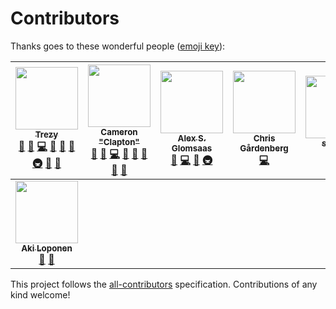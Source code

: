 # Contributors

Thanks goes to these wonderful people ([emoji key](https://github.com/kentcdodds/all-contributors#emoji-key)):

<!-- ALL-CONTRIBUTORS-LIST:START - Do not remove or modify this section -->
<!-- prettier-ignore -->
| [<img src="https://avatars2.githubusercontent.com/u/442980?v=4" width="100px;"/><br /><sub><b>Trezy</b></sub>](http://trezy.com)<br />[📝](#blog-trezy "Blogposts") [🐛](https://github.com/fuelrats/fuelrats.com/issues?q=author%3Atrezy "Bug reports") [💻](https://github.com/fuelrats/fuelrats.com/commits?author=trezy "Code") [🎨](#design-trezy "Design") [📖](https://github.com/fuelrats/fuelrats.com/commits?author=trezy "Documentation") [🤔](#ideas-trezy "Ideas, Planning, & Feedback") [🚇](#infra-trezy "Infrastructure (Hosting, Build-Tools, etc)") [💬](#question-trezy "Answering Questions") [👀](#review-trezy "Reviewed Pull Requests") | [<img src="https://avatars2.githubusercontent.com/u/2686824?v=4" width="100px;"/><br /><sub><b>Cameron "Clapton"</b></sub>](https://github.com/UncleClapton)<br />[📝](#blog-UncleClapton "Blogposts") [🐛](https://github.com/fuelrats/fuelrats.com/issues?q=author%3AUncleClapton "Bug reports") [💻](https://github.com/fuelrats/fuelrats.com/commits?author=UncleClapton "Code") [🎨](#design-UncleClapton "Design") [📖](https://github.com/fuelrats/fuelrats.com/commits?author=UncleClapton "Documentation") [🤔](#ideas-UncleClapton "Ideas, Planning, & Feedback") [💬](#question-UncleClapton "Answering Questions") [👀](#review-UncleClapton "Reviewed Pull Requests") | [<img src="https://avatars0.githubusercontent.com/u/125232?v=4" width="100px;"/><br /><sub><b>Alex S. Glomsaas</b></sub>](https://github.com/xlexi)<br />[🐛](https://github.com/fuelrats/fuelrats.com/issues?q=author%3Axlexi "Bug reports") [💻](https://github.com/fuelrats/fuelrats.com/commits?author=xlexi "Code") [🤔](#ideas-xlexi "Ideas, Planning, & Feedback") [🚇](#infra-xlexi "Infrastructure (Hosting, Build-Tools, etc)") | [<img src="https://avatars0.githubusercontent.com/u/11502257?v=4" width="100px;"/><br /><sub><b>Chris Gårdenberg</b></sub>](https://itssimple.se)<br />[💻](https://github.com/fuelrats/fuelrats.com/commits?author=itssimple "Code") | [<img src="https://avatars2.githubusercontent.com/u/103208?v=4" width="100px;"/><br /><sub><b>spansh</b></sub>](https://github.com/spansh)<br />[💻](https://github.com/fuelrats/fuelrats.com/commits?author=spansh "Code") [🎨](#design-spansh "Design") | [<img src="https://avatars3.githubusercontent.com/u/3196591?v=4" width="100px;"/><br /><sub><b>Kenneth Aalberg</b></sub>](https://github.com/kenneaal)<br />[🐛](https://github.com/fuelrats/fuelrats.com/issues?q=author%3Akenneaal "Bug reports") [🤔](#ideas-kenneaal "Ideas, Planning, & Feedback") [🚇](#infra-kenneaal "Infrastructure (Hosting, Build-Tools, etc)") | [<img src="https://avatars2.githubusercontent.com/u/6172379?v=4" width="100px;"/><br /><sub><b>Andrew Bishop</b></sub>](https://github.com/andybish)<br />[🐛](https://github.com/fuelrats/fuelrats.com/issues?q=author%3Aandybish "Bug reports") |
| :---: | :---: | :---: | :---: | :---: | :---: | :---: |
| [<img src="https://avatars0.githubusercontent.com/u/1807416?v=4" width="100px;"/><br /><sub><b>Aki Loponen</b></sub>](https://github.com/Belserium)<br />[🐛](https://github.com/fuelrats/fuelrats.com/issues?q=author%3ABelserium "Bug reports") [🤔](#ideas-Belserium "Ideas, Planning, & Feedback") |
<!-- ALL-CONTRIBUTORS-LIST:END -->

This project follows the [all-contributors](https://github.com/kentcdodds/all-contributors) specification. Contributions of any kind welcome!
